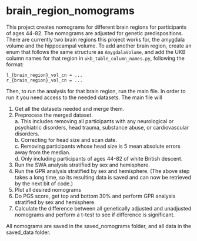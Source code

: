 # brain_region_nomograms
This project creates nomograms for different brain regions for participants of ages 44-82. The nomograms are adjusted for genetic predispositions.
There are currently two brain regions this project works for, the amygdala volume and the hippocampal volume. To add another brain region,
create an enum that follows the same structure as `AmygdalaVolume`, and add the UKB column names for that region in `ukb_table_column_names.py`, 
following the format:
  ```
  l_{brain_region}_vol_cn = ...
  r_{brain_region}_vol_cn = ...
  ```
  
 Then, to run the analysis for that brain region, run the main file. In order to run it you need access to the needed datasets.
 The main file will
  1. Get all the datasets needed and merge them.
  2. Preprocess the merged dataset.  <br />
    a. This includes removing all participants with any neurological or psychiatric disorders, head trauma,
substance abuse, or cardiovascular disorders. <br />
    b. Correcting for head size and scan date. <br />
    c. Removing participants whose head size is 5 mean absolute errors away from the median. <br />
    d. Only including participants of ages 44-82 of white British descent. <br />
  3. Run the SWA analysis stratified by sex and hemisphere.
  4. Run the GPR analysis stratified by sex and hemisphere.
  (The above step takes a long time, so its resulting data is saved and can now be retrieved by the next bit of code.)
  5. Plot all desired nomograms 
  6. Do PGS score, get top and bottom 30% and perform GPR analysis stratified by sex and hemisphere.
  6. Calculate the difference between all genetically adjusted and unadjusted nomograms and perform a t-test to see if difference is significant.
  
  All nomograms are saved in the saved_nomograms folder, and all data in the saved_data folder. 
    
  

